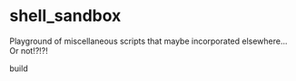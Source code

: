 # shell_sandbox

Playground of miscellaneous scripts that maybe incorporated elsewhere... Or not!?!?!

build